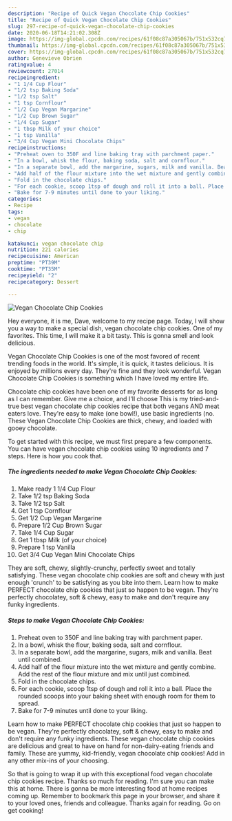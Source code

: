 ```yaml
---
description: "Recipe of Quick Vegan Chocolate Chip Cookies"
title: "Recipe of Quick Vegan Chocolate Chip Cookies"
slug: 297-recipe-of-quick-vegan-chocolate-chip-cookies
date: 2020-06-18T14:21:02.308Z
image: https://img-global.cpcdn.com/recipes/61f08c87a305067b/751x532cq70/vegan-chocolate-chip-cookies-recipe-main-photo.jpg
thumbnail: https://img-global.cpcdn.com/recipes/61f08c87a305067b/751x532cq70/vegan-chocolate-chip-cookies-recipe-main-photo.jpg
cover: https://img-global.cpcdn.com/recipes/61f08c87a305067b/751x532cq70/vegan-chocolate-chip-cookies-recipe-main-photo.jpg
author: Genevieve Obrien
ratingvalue: 4
reviewcount: 27014
recipeingredient:
- "1 1/4 Cup Flour"
- "1/2 tsp Baking Soda"
- "1/2 tsp Salt"
- "1 tsp Cornflour"
- "1/2 Cup Vegan Margarine"
- "1/2 Cup Brown Sugar"
- "1/4 Cup Sugar"
- "1 tbsp Milk of your choice"
- "1 tsp Vanilla"
- "3/4 Cup Vegan Mini Chocolate Chips"
recipeinstructions:
- "Preheat oven to 350F and line baking tray with parchment paper."
- "In a bowl, whisk the flour, baking soda, salt and cornflour."
- "In a separate bowl, add the margarine, sugars, milk and vanilla. Beat until combined."
- "Add half of the flour mixture into the wet mixture and gently combine. Add the rest of the flour mixture and mix until just combined."
- "Fold in the chocolate chips."
- "For each cookie, scoop 1tsp of dough and roll it into a ball. Place the rounded scoops into your baking sheet with enough room for them to spread."
- "Bake for 7-9 minutes until done to your liking."
categories:
- Recipe
tags:
- vegan
- chocolate
- chip

katakunci: vegan chocolate chip 
nutrition: 221 calories
recipecuisine: American
preptime: "PT39M"
cooktime: "PT35M"
recipeyield: "2"
recipecategory: Dessert

---
```



![Vegan Chocolate Chip Cookies](https://img-global.cpcdn.com/recipes/61f08c87a305067b/751x532cq70/vegan-chocolate-chip-cookies-recipe-main-photo.jpg)

Hey everyone, it is me, Dave, welcome to my recipe page. Today, I will show you a way to make a special dish, vegan chocolate chip cookies. One of my favorites. This time, I will make it a bit tasty. This is gonna smell and look delicious.

Vegan Chocolate Chip Cookies is one of the most favored of recent trending foods in the world. It's simple, it is quick, it tastes delicious. It is enjoyed by millions every day. They're fine and they look wonderful. Vegan Chocolate Chip Cookies is something which I have loved my entire life.

Chocolate chip cookies have been one of my favorite desserts for as long as I can remember. Give me a choice, and I&#39;ll choose This is my tried-and-true best vegan chocolate chip cookies recipe that both vegans AND meat eaters love. They&#39;re easy to make (one bowl!), use basic ingredients (no. These Vegan Chocolate Chip Cookies are thick, chewy, and loaded with gooey chocolate.


To get started with this recipe, we must first prepare a few components. You can have vegan chocolate chip cookies using 10 ingredients and 7 steps. Here is how you cook that.

<!--inarticleads1-->

##### The ingredients needed to make Vegan Chocolate Chip Cookies:

1. Make ready 1 1/4 Cup Flour
1. Take 1/2 tsp Baking Soda
1. Take 1/2 tsp Salt
1. Get 1 tsp Cornflour
1. Get 1/2 Cup Vegan Margarine
1. Prepare 1/2 Cup Brown Sugar
1. Take 1/4 Cup Sugar
1. Get 1 tbsp Milk (of your choice)
1. Prepare 1 tsp Vanilla
1. Get 3/4 Cup Vegan Mini Chocolate Chips


They are soft, chewy, slightly-crunchy, perfectly sweet and totally satisfying. These vegan chocolate chip cookies are soft and chewy with just enough &#39;crunch&#39; to be satisfying as you bite into them. Learn how to make PERFECT chocolate chip cookies that just so happen to be vegan. They&#39;re perfectly chocolatey, soft &amp; chewy, easy to make and don&#39;t require any funky ingredients. 

<!--inarticleads2-->

##### Steps to make Vegan Chocolate Chip Cookies:

1. Preheat oven to 350F and line baking tray with parchment paper.
1. In a bowl, whisk the flour, baking soda, salt and cornflour.
1. In a separate bowl, add the margarine, sugars, milk and vanilla. Beat until combined.
1. Add half of the flour mixture into the wet mixture and gently combine. Add the rest of the flour mixture and mix until just combined.
1. Fold in the chocolate chips.
1. For each cookie, scoop 1tsp of dough and roll it into a ball. Place the rounded scoops into your baking sheet with enough room for them to spread.
1. Bake for 7-9 minutes until done to your liking.


Learn how to make PERFECT chocolate chip cookies that just so happen to be vegan. They&#39;re perfectly chocolatey, soft &amp; chewy, easy to make and don&#39;t require any funky ingredients. These vegan chocolate chip cookies are delicious and great to have on hand for non-dairy-eating friends and family. These are yummy, kid-friendly, vegan chocolate chip cookies! Add in any other mix-ins of your choosing. 

So that is going to wrap it up with this exceptional food vegan chocolate chip cookies recipe. Thanks so much for reading. I'm sure you can make this at home. There is gonna be more interesting food at home recipes coming up. Remember to bookmark this page in your browser, and share it to your loved ones, friends and colleague. Thanks again for reading. Go on get cooking!
